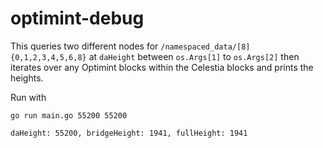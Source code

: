 # optimint-debug

This queries two different nodes for `/namespaced_data/[8]{0,1,2,3,4,5,6,8}` at `daHeight` between `os.Args[1]` to `os.Args[2]` then iterates over any Optimint blocks within the Celestia blocks and prints the heights.

Run with
```
go run main.go 55200 55200

daHeight: 55200, bridgeHeight: 1941, fullHeight: 1941
```
